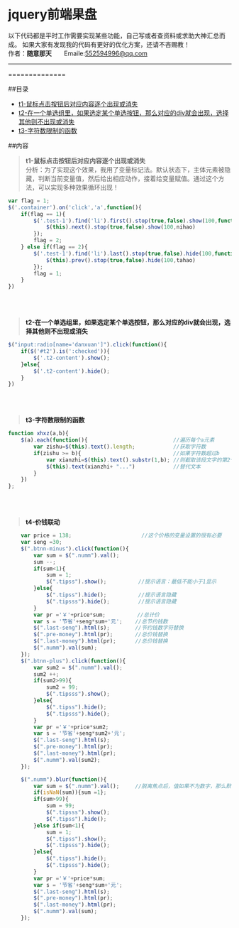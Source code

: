 jquery前端果盘
==============
以下代码都是平时工作需要实现某些功能，自己写或者查资料或求助大神汇总而成。
如果大家有发现我的代码有更好的优化方案，还请不吝赐教！<br>作者：**随意那天**　　Emaile:552594996@qq.com
****
==============

##目录
* [t1-鼠标点击按钮后对应内容逐个出现或消失](#t1)
* [t2-在一个单选组里，如果选定某个单选按钮，那么对应的div就会出现，选择其他则不出现或消失](#t2)
* [t3-字符数限制的函数](#t3)

##内容
><b id="t1">t1-鼠标点击按钮后对应内容逐个出现或消失</b><br>
分析：为了实现这个效果，我用了变量标记法。默认状态下，主体元素被隐藏，判断当前变量值，然后给出相应动作，接着给变量赋值。通过这个方法，可以实现多种效果循环出现！

```javascript
var flag = 1;
$('.container').on('click','a',function(){
    if(flag == 1){
        $('.test-1').find('li').first().stop(true,false).show(100,function nihao(){
            $(this).next().stop(true,false).show(100,nihao)
        });
        flag = 2;
    } else if(flag == 2){
        $('.test-1').find('li').last().stop(true,false).hide(100,function tahao(){
            $(this).prev().stop(true,false).hide(100,tahao)
        });
        flag = 1;
    }
})
```
<br><br>
><a name="t2"/> **t2-在一个单选组里，如果选定某个单选按钮，那么对应的div就会出现，选择其他则不出现或消失**

```javascript
$("input:radio[name='danxuan']").click(function(){
    if($('#t2').is(':checked')){
        $('.t2-content').show();
    }else{
        $('.t2-content').hide();
    }
})
```
<br><br>
><a name="t3"/> **t3-字符数限制的函数**

```javascript
function xhxz(a,b){
    $(a).each(function(){                           //遍历每个a元素
        var zishu=$(this).text().length;            //获取字符数
        if(zishu >= b){                             //如果字符数超过b
            var xianzhi=$(this).text().substr(1,b); //则截取该段文字的第2个字到第b个字（包含边界）之间的文本
            $(this).text(xianzhi+ "...")            //替代文本
        }
    })
};
```
<br><br>
><a name="t4"/> **t4-价钱联动**

```javascript
    var price = 138;                      //这个价格的变量设置的很有必要
    var seng =30;
    $(".btnn-minus").click(function(){
        var sum = $(".numm").val();
        sum --;
        if(sum<1){
            sum = 1;
            $(".tipss").show();          //提示语言：最低不能小于1显示
        }else{
            $(".tipss").hide();          //提示语言隐藏
            $(".tipsss").hide();         //提示语言隐藏
        }
        var pr ='￥'+price*sum;          //总计价
        var s = '节省'+seng*sum+'元';    //总节约钱数
        $(".last-seng").html(s);        //节约钱数字符替换
        $(".pre-money").html(pr);       //总价钱替换
        $(".last-money").html(pr);      //总价钱替换
        $(".numm").val(sum);
    });
    $(".btnn-plus").click(function(){
        var sum2 = $(".numm").val();
        sum2 ++;
        if(sum2>99){
            sum2 = 99;
            $(".tipsss").show();
        }else{
            $(".tipss").hide();
            $(".tipsss").hide();
        }
        var pr ='￥'+price*sum2;
        var s = '节省'+seng*sum2+'元';
        $(".last-seng").html(s);
        $(".pre-money").html(pr);
        $(".last-money").html(pr);
        $(".numm").val(sum2);
    });

    $(".numm").blur(function(){
        var sum = $(".numm").val();     //脱离焦点后，值如果不为数字，那么默认为1
        if(isNaN(sum)){sum =1};
        if(sum>99){
            sum = 99;
            $(".tipsss").show();
            $(".tipss").hide();
        }else if(sum<1){
            sum = 1;
            $(".tipss").show();
            $(".tipsss").hide();
        }else{
            $(".tipss").hide();
            $(".tipsss").hide();
        }
        var pr ='￥'+price*sum;
        var s = '节省'+seng*sum+'元';
        $(".last-seng").html(s);
        $(".pre-money").html(pr);
        $(".last-money").html(pr);
        $(".numm").val(sum);
    });
```
